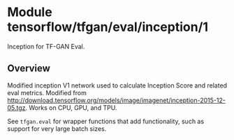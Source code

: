 # Module tensorflow/tfgan/eval/inception/1
Inception for TF-GAN Eval.

<!-- fine-tunable: false -->
<!-- asset-path: legacy -->
<!-- format: hub -->
<!-- module-type: image-feature-vector -->

## Overview

Modified inception V1 network used to calculate Inception Score and related eval
metrics. Modified from
http://download.tensorflow.org/models/image/imagenet/inception-2015-12-05.tgz.
Works on CPU, GPU, and TPU.

See `tfgan.eval` for wrapper functions that add functionality, such as support
for very large batch sizes.
